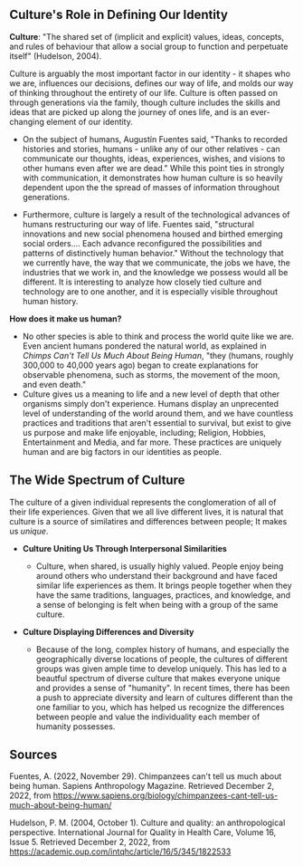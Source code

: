 ## Culture's Role in Defining Our Identity
**Culture**: "The shared set of (implicit and explicit) values, ideas, concepts, and rules of behaviour that allow a social group to function and perpetuate itself" (Hudelson, 2004).

Culture is arguably the most important factor in our identity - it shapes who we are, influences our decisions, defines our way of life, and molds
our way of thinking throughout the entirety of our life. Culture is often passed on through generations via the family, though culture includes the
skills and ideas that are picked up along the journey of ones life, and is an ever-changing element of our identity.

- On the subject of humans, Augustín Fuentes said, "Thanks to recorded histories and stories, humans - unlike any of our other relatives - can communicate our thoughts, ideas, experiences, wishes, and visions to other humans even after we are dead." While this point ties in strongly with communication, it demonstrates how human culture is so heavily dependent upon the the spread of masses of information throughout generations.

- Furthermore, culture is largely a result of the technological advances of humans restructuring our way of life. Fuentes said, "structural innovations and new social phenomena housed and birthed emerging social orders.... Each advance reconfigured the possibilities and patterns of distinctively human behavior." Without the technology that we currently have, the way that we communicate, the jobs we have, the industries that we work in, and the knowledge we possess would all be different. It is interesting to analyze how closely tied culture and technology are to one another, and it is especially visible throughout human history.

**How does it make us human?**
- No other species is able to think and process the world quite like we are. Even ancient humans pondered the natural world, as explained in *Chimps Can't Tell Us Much About Being Human*, "they (humans, roughly 300,000 to 40,000 years ago) began to create explanations for observable phenomena, such as storms, the movement of the moon, and even death."
- Culture gives us a meaning to life and a new level of depth that other organisms simply don't experience. Humans display an unprecented level of understanding of the world around them, and we have countless practices and traditions that aren't essential to survival, but exist to give us purpose and make life enjoyable, including; Religion, Hobbies, Entertainment and Media, and far more. These practices are uniquely human and are big factors in our identities as people.

## The Wide Spectrum of Culture
The culture of a given individual represents the conglomeration of all of their life experiences. Given that we all live different lives, it is natural that culture is a source of similatires and differences between people; It makes us *unique*.

- **Culture Uniting Us Through Interpersonal Similarities**
  - Culture, when shared, is usually highly valued. People enjoy being around others who understand their background and have faced similar life experiences as them. It brings people together when they have the same traditions, languages, practices, and knowledge, and a sense of belonging is felt when being with a group of the same culture.

- **Culture Displaying Differences and Diversity**
  - Because of the long, complex history of humans, and especially the geographically diverse locations of people, the cultures of different groups was given ample time to develop uniquely. This has led to a beautful spectrum of diverse culture that makes everyone unique and provides a sense of "humanity". In recent times, there has been a push to appreciate diversity and learn of cultures different than the one familiar to you, which has helped us recognize the differences between people and value the individuality each member of humanity possesses.

## Sources
Fuentes, A. (2022, November 29). Chimpanzees can't tell us much about being human. Sapiens Anthropology Magazine. Retrieved December 2, 2022, from https://www.sapiens.org/biology/chimpanzees-cant-tell-us-much-about-being-human/

Hudelson, P. M. (2004, October 1). Culture and quality: an anthropological perspective. International Journal for Quality in Health Care, Volume 16, Issue 5. Retrieved December 2, 2022, from https://academic.oup.com/intqhc/article/16/5/345/1822533